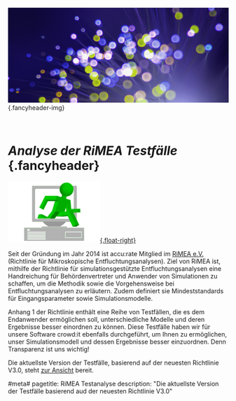 ![](/img/accurate-bild-3.jpg) {.fancyheader-img}
# *<br />Analyse der RiMEA Testfälle* {.fancyheader}

[![Logo des RiMEA e.V.](/img/rimea_logo.gif "RiMEA e.V."){.float-right}](http://www.rimea.de/) 


Seit der Gründung im Jahr 2014 ist accu:rate Mitglied im [RiMEA e.V.](http://www.rimea.de/) (Richtlinie für Mikroskopische Entfluchtungsanalysen). Ziel von RiMEA ist, mithilfe der Richtlinie für simulationsgestützte Entfluchtungsanalysen eine Handreichung für Behördenvertreter und Anwender von Simulationen zu schaffen, um die Methodik sowie die Vorgehensweise bei Entfluchtungsanalysen zu erläutern. Zudem definiert sie Mindeststandards für Eingangsparameter sowie Simulationsmodelle.

Anhang 1 der Richtlinie enthält eine Reihe von Testfällen, die es dem Endanwender ermöglichen soll, unterschiedliche Modelle und deren Ergebnisse besser einordnen zu können.
Diese Testfälle haben wir für unsere Software crowd:it ebenfalls durchgeführt, um Ihnen zu ermöglichen, unser Simulationsmodell und dessen Ergebnisse besser einzuordnen. Denn Transparenz ist uns wichtig!

Die aktuellste Version der Testfälle, basierend auf der neuesten Richtlinie V3.0, steht [zur Ansicht](download/rimea-test-doku.pdf) bereit.


#meta#
pagetitle: RiMEA Testanalyse
description: "Die aktuellste Version der Testfälle basierend aud der neuesten Richtlinie V3.0"